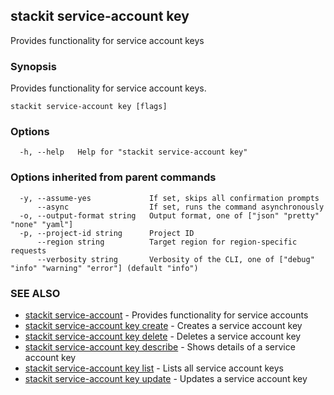## stackit service-account key

Provides functionality for service account keys

### Synopsis

Provides functionality for service account keys.

```
stackit service-account key [flags]
```

### Options

```
  -h, --help   Help for "stackit service-account key"
```

### Options inherited from parent commands

```
  -y, --assume-yes             If set, skips all confirmation prompts
      --async                  If set, runs the command asynchronously
  -o, --output-format string   Output format, one of ["json" "pretty" "none" "yaml"]
  -p, --project-id string      Project ID
      --region string          Target region for region-specific requests
      --verbosity string       Verbosity of the CLI, one of ["debug" "info" "warning" "error"] (default "info")
```

### SEE ALSO

* [stackit service-account](./stackit_service-account.md)	 - Provides functionality for service accounts
* [stackit service-account key create](./stackit_service-account_key_create.md)	 - Creates a service account key
* [stackit service-account key delete](./stackit_service-account_key_delete.md)	 - Deletes a service account key
* [stackit service-account key describe](./stackit_service-account_key_describe.md)	 - Shows details of a service account key
* [stackit service-account key list](./stackit_service-account_key_list.md)	 - Lists all service account keys
* [stackit service-account key update](./stackit_service-account_key_update.md)	 - Updates a service account key

